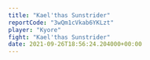 ```yaml
---
title: "Kael'thas Sunstrider"
reportCode: "3wQm1cVkab6YKLzt"
player: "Kyore"
fight: "Kael'thas Sunstrider"
date: 2021-09-26T18:56:24.204000+00:00
---
```

